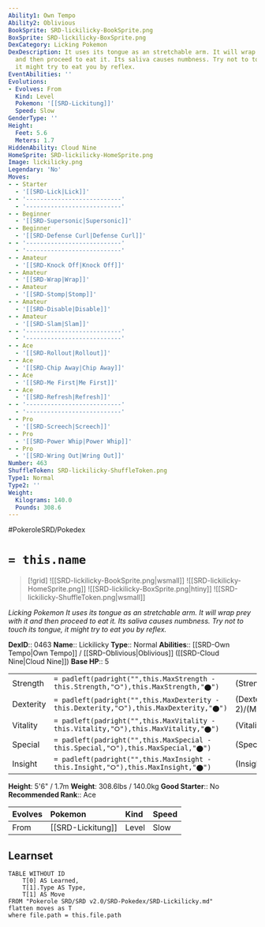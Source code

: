 ```yaml
---
Ability1: Own Tempo
Ability2: Oblivious
BookSprite: SRD-lickilicky-BookSprite.png
BoxSprite: SRD-lickilicky-BoxSprite.png
DexCategory: Licking Pokemon
DexDescription: It uses its tongue as an stretchable arm. It will wrap prey with it
  and then proceed to eat it. Its saliva causes numbness. Try not to touch its tongue,
  it might try to eat you by reflex.
EventAbilities: ''
Evolutions:
- Evolves: From
  Kind: Level
  Pokemon: '[[SRD-Lickitung]]'
  Speed: Slow
GenderType: ''
Height:
  Feet: 5.6
  Meters: 1.7
HiddenAbility: Cloud Nine
HomeSprite: SRD-lickilicky-HomeSprite.png
Image: lickilicky.png
Legendary: 'No'
Moves:
- - Starter
  - '[[SRD-Lick|Lick]]'
- - '---------------------------'
  - '---------------------------'
- - Beginner
  - '[[SRD-Supersonic|Supersonic]]'
- - Beginner
  - '[[SRD-Defense Curl|Defense Curl]]'
- - '---------------------------'
  - '---------------------------'
- - Amateur
  - '[[SRD-Knock Off|Knock Off]]'
- - Amateur
  - '[[SRD-Wrap|Wrap]]'
- - Amateur
  - '[[SRD-Stomp|Stomp]]'
- - Amateur
  - '[[SRD-Disable|Disable]]'
- - Amateur
  - '[[SRD-Slam|Slam]]'
- - '---------------------------'
  - '---------------------------'
- - Ace
  - '[[SRD-Rollout|Rollout]]'
- - Ace
  - '[[SRD-Chip Away|Chip Away]]'
- - Ace
  - '[[SRD-Me First|Me First]]'
- - Ace
  - '[[SRD-Refresh|Refresh]]'
- - '---------------------------'
  - '---------------------------'
- - Pro
  - '[[SRD-Screech|Screech]]'
- - Pro
  - '[[SRD-Power Whip|Power Whip]]'
- - Pro
  - '[[SRD-Wring Out|Wring Out]]'
Number: 463
ShuffleToken: SRD-lickilicky-ShuffleToken.png
Type1: Normal
Type2: ''
Weight:
  Kilograms: 140.0
  Pounds: 308.6
---
```


#PokeroleSRD/Pokedex

# `= this.name`

> [!grid]
> ![[SRD-lickilicky-BookSprite.png|wsmall]]
> ![[SRD-lickilicky-HomeSprite.png]]
> ![[SRD-lickilicky-BoxSprite.png|htiny]]
> ![[SRD-lickilicky-ShuffleToken.png|wsmall]]


*Licking Pokemon*
*It uses its tongue as an stretchable arm. It will wrap prey with it and then proceed to eat it. Its saliva causes numbness. Try not to touch its tongue, it might try to eat you by reflex.*

**DexID**:: 0463
**Name**:: Lickilicky
**Type**:: Normal
**Abilities**:: [[SRD-Own Tempo|Own Tempo]] / [[SRD-Oblivious|Oblivious]] ([[SRD-Cloud Nine|Cloud Nine]])
**Base HP**:: 5

|           |                                                                                        |                                          |
| --------- | -------------------------------------------------------------------------------------- | ---------------------------------------- |
| Strength  | `= padleft(padright("",this.MaxStrength - this.Strength,"⭘"),this.MaxStrength,"⬤")`    | (Strength::2)/(MaxStrength::5)   |
| Dexterity | `= padleft(padright("",this.MaxDexterity - this.Dexterity,"⭘"),this.MaxDexterity,"⬤")` | (Dexterity:: 2)/(MaxDexterity::4) |
| Vitality  | `= padleft(padright("",this.MaxVitality - this.Vitality,"⭘"),this.MaxVitality,"⬤")`    | (Vitality::3)/(MaxVitality::6)   |
| Special   | `= padleft(padright("",this.MaxSpecial - this.Special,"⭘"),this.MaxSpecial,"⬤")`       | (Special::2)/(MaxSpecial::5)     |
| Insight   | `= padleft(padright("",this.MaxInsight - this.Insight,"⭘"),this.MaxInsight,"⬤")`       | (Insight::3)/(MaxInsight::6)     |

**Height**: 5'6" / 1.7m
**Weight**: 308.6lbs / 140.0kg
**Good Starter**:: No
**Recommended Rank**:: Ace

| Evolves   | Pokemon           | Kind   | Speed   |
|:----------|:------------------|:-------|:--------|
| From      | [[SRD-Lickitung]] | Level  | Slow    |

## Learnset

```dataview
TABLE WITHOUT ID
    T[0] AS Learned,
    T[1].Type AS Type,
    T[1] AS Move
FROM "Pokerole SRD/SRD v2.0/SRD-Pokedex/SRD-Lickilicky.md"
flatten moves as T
where file.path = this.file.path
```
